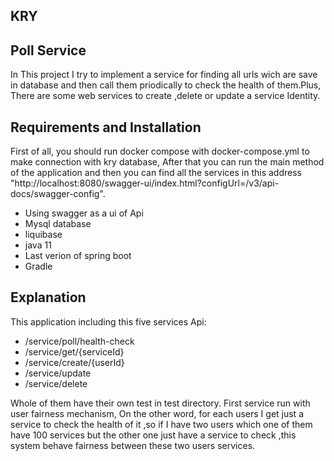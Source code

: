 KRY
--------------------

Poll Service
---------------------
In This project I try to implement a service for finding all urls wich are save in database and then call them priodically to check the health of them.Plus, There are some web services to create ,delete or update a service Identity.

Requirements and Installation
-----------------------------
First of all, you should run docker compose with docker-compose.yml to make connection with kry database, After that you can run the main method of the application
and then you can find all the services in this address "http://localhost:8080/swagger-ui/index.html?configUrl=/v3/api-docs/swagger-config".

- Using swagger as a ui of Api
- Mysql database
- liquibase
- java 11
- Last verion of spring boot
- Gradle

Explanation
-----------------------------
This application including this five services Api:
 - /service/poll/health-check
 - /service/get/{serviceId}
 - /service/create/{userId}
 - /service/update
 - /service/delete

Whole of them have their own test in test directory. First service run with user fairness mechanism, On the other word, for each users I get just a service to check the health of it ,so if I have two users which one of them have 100 services but the other one just have a service to check ,this system behave fairness between these two users services.  
